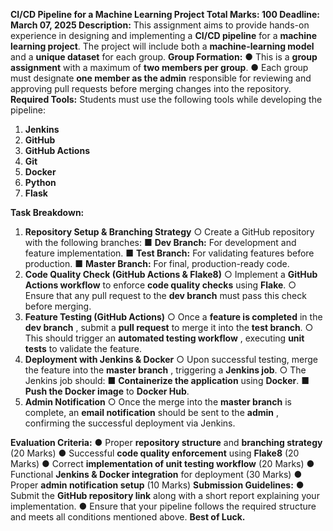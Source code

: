 **CI/CD Pipeline for a Machine Learning Project
Total Marks: 100
Deadline: March 07, 2025
Description:**
This assignment aims to provide hands-on experience in designing and implementing a **CI/CD
pipeline** for a **machine learning project**. The project will include both a **machine-learning
model** and a **unique dataset** for each group.
**Group Formation:**
● This is a **group assignment** with a maximum of **two members per group**.
● Each group must designate **one member as the admin** responsible for reviewing and
approving pull requests before merging changes into the repository.
**Required Tools:**
Students must use the following tools while developing the pipeline:

1. **Jenkins**
2. **GitHub**
3. **GitHub Actions**
4. **Git**
5. **Docker**
6. **Python**
7. **Flask**


**Task Breakdown:**

1. **Repository Setup & Branching Strategy**
    ○ Create a GitHub repository with the following branches:
       ■ **Dev Branch:** For development and feature implementation.
       ■ **Test Branch:** For validating features before production.
       ■ **Master Branch:** For final, production-ready code.
2. **Code Quality Check (GitHub Actions & Flake8)**
    ○ Implement a **GitHub Actions workflow** to enforce **code quality checks** using
       **Flake**.
    ○ Ensure that any pull request to the **dev branch** must pass this check before
       merging.
3. **Feature Testing (GitHub Actions)**
    ○ Once a **feature is completed** in the **dev branch** , submit a **pull request** to merge it
       into the **test branch**.
    ○ This should trigger an **automated testing workflow** , executing **unit tests** to
       validate the feature.
4. **Deployment with Jenkins & Docker**
    ○ Upon successful testing, merge the feature into the **master branch** , triggering a
       **Jenkins job**.
    ○ The Jenkins job should:
       ■ **Containerize the application** using **Docker**.
       ■ **Push the Docker image** to **Docker Hub**.
5. **Admin Notification**
    ○ Once the merge into the **master branch** is complete, an **email notification** should
       be sent to the **admin** , confirming the successful deployment via Jenkins.


**Evaluation Criteria:**
● Proper **repository structure** and **branching strategy** (20 Marks)
● Successful **code quality enforcement** using **Flake8** (20 Marks)
● Correct **implementation of unit testing workflow** (20 Marks)
● Functional **Jenkins & Docker integration** for deployment (30 Marks)
● Proper **admin notification setup** (10 Marks)
**Submission Guidelines:**
● Submit the **GitHub repository link** along with a short report explaining your
implementation.
● Ensure that your pipeline follows the required structure and meets all conditions
mentioned above.
**Best of Luck.**


